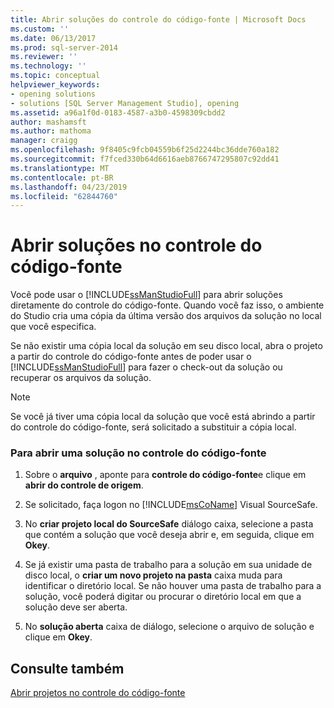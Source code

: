 ```yaml
---
title: Abrir soluções do controle do código-fonte | Microsoft Docs
ms.custom: ''
ms.date: 06/13/2017
ms.prod: sql-server-2014
ms.reviewer: ''
ms.technology: ''
ms.topic: conceptual
helpviewer_keywords:
- opening solutions
- solutions [SQL Server Management Studio], opening
ms.assetid: a96a1f0d-0183-4587-a3b0-4598309cbdd2
author: mashamsft
ms.author: mathoma
manager: craigg
ms.openlocfilehash: 9f8405c9fcb04559b6f25d2244bc36dde760a182
ms.sourcegitcommit: f7fced330b64d6616aeb8766747295807c92dd41
ms.translationtype: MT
ms.contentlocale: pt-BR
ms.lasthandoff: 04/23/2019
ms.locfileid: "62844760"
---
```

# <a name="open-solutions-from-source-control"></a>Abrir soluções no controle do código-fonte
  Você pode usar o [!INCLUDE[ssManStudioFull](../includes/ssmanstudiofull-md.md)] para abrir soluções diretamente do controle do código-fonte. Quando você faz isso, o ambiente do Studio cria uma cópia da última versão dos arquivos da solução no local que você especifica.  
  
 Se não existir uma cópia local da solução em seu disco local, abra o projeto a partir do controle do código-fonte antes de poder usar o [!INCLUDE[ssManStudioFull](../includes/ssmanstudiofull-md.md)] para fazer o check-out da solução ou recuperar os arquivos da solução.  
  
> [!NOTE]  
>  Se você já tiver uma cópia local da solução que você está abrindo a partir do controle do código-fonte, será solicitado a substituir a cópia local.  
  
### <a name="to-open-a-solution-from-source-control"></a>Para abrir uma solução no controle do código-fonte  
  
1.  Sobre o **arquivo** , aponte para **controle do código-fonte**e clique em **abrir do controle de origem**.  
  
2.  Se solicitado, faça logon no [!INCLUDE[msCoName](../includes/msconame-md.md)] Visual SourceSafe.  
  
3.  No **criar projeto local do SourceSafe** diálogo caixa, selecione a pasta que contém a solução que você deseja abrir e, em seguida, clique em **Okey**.  
  
4.  Se já existir uma pasta de trabalho para a solução em sua unidade de disco local, o **criar um novo projeto na pasta** caixa muda para identificar o diretório local. Se não houver uma pasta de trabalho para a solução, você poderá digitar ou procurar o diretório local em que a solução deve ser aberta.  
  
5.  No **solução aberta** caixa de diálogo, selecione o arquivo de solução e clique em **Okey**.  
  
## <a name="see-also"></a>Consulte também  
 [Abrir projetos no controle do código-fonte](../../2014/database-engine/open-projects-from-source-control.md)  
  
  
